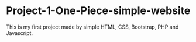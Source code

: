 # Project-1-One-Piece-simple-website
This is my first project made by simple HTML, CSS, Bootstrap, PHP and Javascript. 
